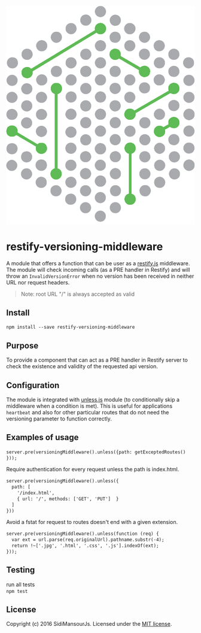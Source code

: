 ![](sidimansour.png)

# restify-versioning-middleware

A module that offers a function that can be user as a [restify.js](http://restify.com) middleware. The module will check incoming calls (as a PRE handler in Restify) and will throw an `InvalidVersionError` when no version has been received in neither URL nor request headers.

> Note: root URL "/" is always accepted as valid

## Install
```
npm install --save restify-versioning-middleware
```

## Purpose
To provide a component that can act as a PRE handler in Restify server to check the existence and validity of the requested api version. 


## Configuration
The module is integrated with [unless.js](https://github.com/jfromaniello/express-unless "unless.js") module (to conditionally skip a middleware when a condition is met). This is useful for applications `heartbeat` and also for other particular routes that do not need the versioning parameter to function correctly.

## Examples of usage

	server.pre(versioningMiddleware().unless({path: getExceptedRoutes() }));

Require authentication for every request unless the path is index.html.

	server.pre(versioningMiddleware().unless({
	  path: [
	    '/index.html',
	    { url: '/', methods: ['GET', 'PUT']  }
	  ]
	}))

Avoid a fstat for request to routes doesn't end with a given extension.

	server.pre(versioningMiddleware().unless(function (req) {
	  var ext = url.parse(req.originalUrl).pathname.substr(-4);
	  return !~['.jpg', '.html', '.css', '.js'].indexOf(ext);
	}));

## Testing
run all tests  
`npm test`


## License
Copyright (c) 2016 SidiMansourJs.
Licensed under the [MIT license](LICENSE.md).
